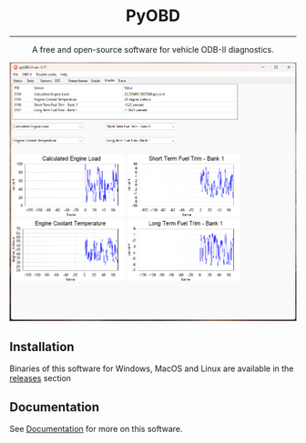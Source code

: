 # <center>PyOBD</center>

<hr />
<p style="text-align: center;">A free and open-source software for vehicle ODB-II diagnostics.</p>

![Running instance of the PyOBD software](./docs/assets/working-app.png)


## Installation

Binaries of this software for Windows, MacOS and Linux are available in the 
[releases](https://github.com/barracuda-fsh/pyobd/releases/tag/v1.16) section

## Documentation

See [Documentation](https://barracuda-fsh.github.io/pyobd/) for more on this software.